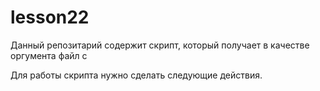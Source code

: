 # lesson22

Данный репозитарий содержит скрипт, который получает в качестве оргумента файл с 

Для работы скрипта нужно сделать следующие действия.

